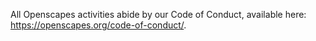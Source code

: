 All Openscapes activities abide by our Code of Conduct, available here: <https://openscapes.org/code-of-conduct/>.